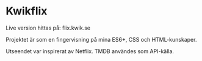 # Kwikflix

Live version hittas på:
  flix.kwik.se
  
Projektet är som en fingervisning på mina ES6+, CSS och HTML-kunskaper.

Utseendet var inspirerat av Netflix.
TMDB användes som API-källa.
